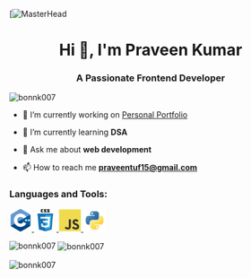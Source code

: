 [![MasterHead](https://repository-images.githubusercontent.com/588181932/e36ec678-7984-4cdd-8e4c-a3932772ff8e)
<h1 align="center">Hi 👋, I'm Praveen Kumar</h1>
<h3 align="center">A Passionate Frontend Developer</h3>

<p align="left"> <img src="https://komarev.com/ghpvc/?username=bonnk007&label=Profile%20views&color=0e75b6&style=flat" alt="bonnk007" /> </p>

- 🔭 I’m currently working on [Personal Portfolio]()

- 🌱 I’m currently learning **DSA**

- 💬 Ask me about **web development**

- 📫 How to reach me **praveentuf15@gmail.com**


<p align="left">
</p>

<h3 align="left">Languages and Tools:</h3>
<p align="left"> <a href="https://www.w3schools.com/cpp/" target="_blank" rel="noreferrer"> <img src="https://raw.githubusercontent.com/devicons/devicon/master/icons/cplusplus/cplusplus-original.svg" alt="cplusplus" width="40" height="40"/> </a> <a href="https://www.w3schools.com/css/" target="_blank" rel="noreferrer"> <img src="https://raw.githubusercontent.com/devicons/devicon/master/icons/css3/css3-original-wordmark.svg" alt="css3" width="40" height="40"/> </a> <a href="https://developer.mozilla.org/en-US/docs/Web/JavaScript" target="_blank" rel="noreferrer"> <img src="https://raw.githubusercontent.com/devicons/devicon/master/icons/javascript/javascript-original.svg" alt="javascript" width="40" height="40"/> </a> <a href="https://www.python.org" target="_blank" rel="noreferrer"> <img src="https://raw.githubusercontent.com/devicons/devicon/master/icons/python/python-original.svg" alt="python" width="40" height="40"/> </a> </p>

<p><img align="left" src="https://github-readme-stats.vercel.app/api/top-langs?username=bonnk007&show_icons=true&locale=en&layout=compact" alt="bonnk007" /></p>

<p>&nbsp;<img align="center" src="https://github-readme-stats.vercel.app/api?username=bonnk007&show_icons=true&locale=en" alt="bonnk007" /></p>

<p><img align="center" src="https://github-readme-streak-stats.herokuapp.com/?user=bonnk007&" alt="bonnk007" /></p>

